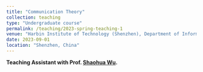 ```yaml
---
title: "Communication Theory"
collection: teaching
type: "Undergraduate course"
permalink: /teaching/2023-spring-teaching-1
venue: "Harbin Institute of Technology (Shenzhen), Department of Information and Science Technology"
date: 2023-09-01
location: "Shenzhen, China"
---
```


**Teaching Assistant with Prof. [Shaohua Wu](http://faculty.hitsz.edu.cn/wushaohua).**